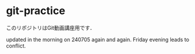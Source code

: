 # git-practice
このリポジトリはGit動画講座用です．

updated in the morning on 240705 again and again.
Friday evening leads to conflict.
